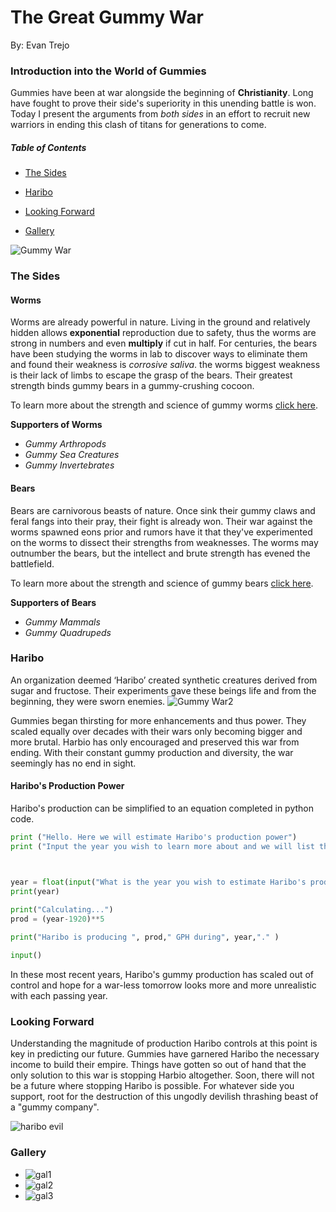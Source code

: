 # The Great Gummy War
By: Evan Trejo

### Introduction into the World of Gummies
Gummies have been at war alongside the beginning of **Christianity**. Long have fought to prove their side's superiority in this unending battle is won. Today I present the arguments from *both sides* in an effort to recruit new warriors in ending this clash of titans for generations to come.

##### Table of Contents

- [The Sides](#The-Sides)

- [Haribo](#Hairbo)

- [Looking Forward](#Looking-Forward)

- [Gallery](#Gallery)

![Gummy War](https://c2.staticflickr.com/6/5174/5486966392_8ca30dc684_b.jpg)


### The Sides

#### Worms
Worms are already powerful in nature. Living in the ground and relatively hidden allows **exponential** reproduction due to safety, thus the worms are strong in numbers and even **multiply** if cut in half. For centuries, the bears have been studying the worms in lab to discover ways to eliminate them and found their weakness is *corrosive saliva*. the worms biggest weakness is their lack of limbs to escape the grasp of the bears. Their greatest strength binds gummy bears in a gummy-crushing cocoon.

To learn more about the strength and science of gummy worms [click here](https://www.haribo.com/en/products/haribo/worms).

**Supporters of Worms**
- *Gummy Arthropods*
- *Gummy Sea Creatures*
- *Gummy Invertebrates*
#### Bears
Bears are carnivorous beasts of nature. Once sink their gummy claws and feral fangs into their pray, their fight is already won. Their war against the worms spawned eons prior and rumors have it that they've experimented on the worms to dissect their strengths from weaknesses. The worms may outnumber the bears, but the intellect and brute strength has evened the battlefield.

To learn more about the strength and science of gummy bears [click here](https://www.haribo.com/en/products/haribo/goldbears).

**Supporters of Bears**
- *Gummy Mammals*
- *Gummy Quadrupeds*

### Haribo
An organization deemed ‘Haribo’ created synthetic creatures derived from sugar and fructose. Their experiments gave these beings life and from the beginning, they were sworn enemies.
![Gummy War2](https://www.themarysue.com/wp-content/uploads/2011/04/5328669937_c64962c2de_b.jpeg)

Gummies began thirsting for more enhancements and thus power. They scaled equally over decades with their wars only becoming bigger and more brutal. Harbio has only encouraged and preserved this war from ending. With their constant gummy production and diversity, the war seemingly has no end in sight.

#### Haribo's Production Power
Haribo's production can be simplified to an equation completed in python code.

``` python
print ("Hello. Here we will estimate Haribo's production power")
print ("Input the year you wish to learn more about and we will list the gummies/hour (GPH)")



year = float(input("What is the year you wish to estimate Haribo's production power?"))
print(year)
 
print("Calculating...")
prod = (year-1920)**5

print("Haribo is producing ", prod," GPH during", year,"." )

input()
```


In these most recent years, Haribo's gummy production has scaled out of control and hope for a war-less tomorrow looks more and more unrealistic with each passing year.

### Looking Forward
Understanding the magnitude of production Haribo controls at this point is key in predicting our future. Gummies have garnered Haribo the necessary income to build their empire. Things have gotten so out of hand that the only solution to this war is stopping Harbio altogether. Soon, there will not be a future where stopping Haribo is possible. For whatever side you support, root for the destruction of this ungodly devilish thrashing beast of a "gummy company".

![haribo evil](https://i.pinimg.com/originals/2e/97/6c/2e976c28ef293996e159372c28ad503d.jpg)


### Gallery
- ![gal1](https://i.ytimg.com/vi/2EqckqW52n8/maxresdefault.jpg)
- ![gal2](https://whschief.com/wp-content/uploads/2017/02/image3-2.jpg)
- ![gal3](https://th.bing.com/th/id/OIP.2J_cRsI48uB--dKTRdfdJQHaFj?w=225&h=180&c=7&r=0&o=5&dpr=1.5&pid=1.7)
